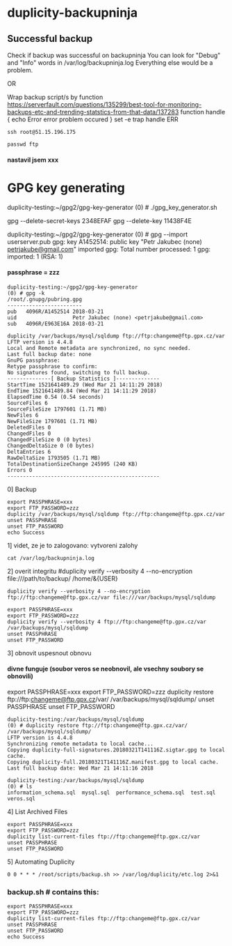# duplicity-backupninja

## Successful backup

Check if backup was successful on backupninja
You can look for "Debug" and "Info" words in /var/log/backupninja.log
Everything else would be a problem.

OR

Wrap backup script/s by function 
https://serverfault.com/questions/135299/best-tool-for-monitoring-backups-etc-and-trending-statstics-from-that-data/137283
function handle {
        echo Error
        error problem occured
}
set -e
trap handle ERR
```
ssh root@51.15.196.175
```
```
passwd ftp
```
#### nastavil jsem xxx

# GPG key generating
duplicity-testing:~/gpg2/gpg-key-generator
(0) # ./gpg_key_generator.sh

gpg --delete-secret-keys 2348EFAF
gpg --delete-key 11438F4E

duplicity-testing:~/gpg2/gpg-key-generator
(0) # gpg --import userserver.pub
gpg: key A1452514: public key "Petr Jakubec (none) <petrjakube@gmail.com>" imported
gpg: Total number processed: 1
gpg:               imported: 1  (RSA: 1)

#### passphrase = zzz
```
duplicity-testing:~/gpg2/gpg-key-generator
(0) # gpg -k
/root/.gnupg/pubring.gpg
------------------------
pub   4096R/A1452514 2018-03-21
uid                  Petr Jakubec (none) <petrjakube@gmail.com>
sub   4096R/E963E16A 2018-03-21
```
```
duplicity /var/backups/mysql/sqldump ftp://ftp:changeme@ftp.gpx.cz/var
LFTP version is 4.4.8
Local and Remote metadata are synchronized, no sync needed.
Last full backup date: none
GnuPG passphrase:
Retype passphrase to confirm:
No signatures found, switching to full backup.
--------------[ Backup Statistics ]--------------
StartTime 1521641489.29 (Wed Mar 21 14:11:29 2018)
EndTime 1521641489.84 (Wed Mar 21 14:11:29 2018)
ElapsedTime 0.54 (0.54 seconds)
SourceFiles 6
SourceFileSize 1797601 (1.71 MB)
NewFiles 6
NewFileSize 1797601 (1.71 MB)
DeletedFiles 0
ChangedFiles 0
ChangedFileSize 0 (0 bytes)
ChangedDeltaSize 0 (0 bytes)
DeltaEntries 6
RawDeltaSize 1793505 (1.71 MB)
TotalDestinationSizeChange 245995 (240 KB)
Errors 0
-------------------------------------------------
```
0] Backup
```
export PASSPHRASE=xxx
export FTP_PASSWORD=zzz
duplicity /var/backups/mysql/sqldump ftp://ftp:changeme@ftp.gpx.cz/var
unset PASSPHRASE
unset FTP_PASSWORD
echo Success
```
1] videt, ze je to zalogovano:
vytvoreni zalohy
```
cat /var/log/backupninja.log
```
2] overit integritu
#duplicity verify --verbosity 4 --no-encryption file:///path/to/backup/ /home/&{USER}
```
duplicity verify --verbosity 4 --no-encryption ftp://ftp:changeme@ftp.gpx.cz/var file:///var/backups/mysql/sqldump
```
```
export PASSPHRASE=xxx
export FTP_PASSWORD=zzz
duplicity verify --verbosity 4 ftp://ftp:changeme@ftp.gpx.cz/var /var/backups/mysql/sqldump
unset PASSPHRASE
unset FTP_PASSWORD
```
3] obnovit uspesnout obnovu
#### divne funguje (soubor veros se neobnovil, ale vsechny soubory se obnovili)
export PASSPHRASE=xxx
export FTP_PASSWORD=zzz
duplicity restore ftp://ftp:changeme@ftp.gpx.cz/var/ /var/backups/mysql/sqldump/
unset PASSPHRASE
unset FTP_PASSWORD
```
duplicity-testing:/var/backups/mysql/sqldump
(0) # duplicity restore ftp://ftp:changeme@ftp.gpx.cz/var/ /var/backups/mysql/sqldump/
LFTP version is 4.4.8
Synchronizing remote metadata to local cache...
Copying duplicity-full-signatures.20180321T141116Z.sigtar.gpg to local cache.
Copying duplicity-full.20180321T141116Z.manifest.gpg to local cache.
Last full backup date: Wed Mar 21 14:11:16 2018

duplicity-testing:/var/backups/mysql/sqldump
(0) # ls
information_schema.sql  mysql.sql  performance_schema.sql  test.sql  veros.sql
```
4] List Archived Files
```
export PASSPHRASE=xxx
export FTP_PASSWORD=zzz
duplicity list-current-files ftp://ftp:changeme@ftp.gpx.cz/var
unset PASSPHRASE
unset FTP_PASSWORD
```
5] Automating Duplicity
```
0 0 * * * /root/scripts/backup.sh >> /var/log/duplicity/etc.log 2>&1
```

### backup.sh # contains this:
```
export PASSPHRASE=xxx
export FTP_PASSWORD=zzz
duplicity list-current-files ftp://ftp:changeme@ftp.gpx.cz/var
unset PASSPHRASE
unset FTP_PASSWORD
echo Success
```
